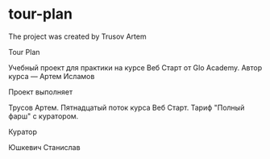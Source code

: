 # tour-plan

The project was created by Trusov Artem

Tour Plan

Учебный проект для практики на курсе Веб Старт от Glo Academy. Автор курса — Артем Исламов

Проект выполняет

Трусов Артем. Пятнадцатый поток курса Веб Старт. Тариф "Полный фарш" с куратором.

Куратор

Юшкевич Станислав
